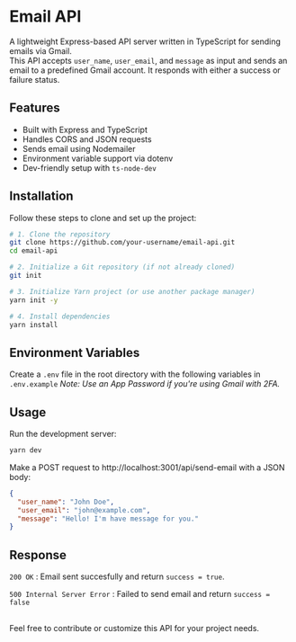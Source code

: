 # Email API

A lightweight Express-based API server written in TypeScript for sending emails via Gmail.  
This API accepts `user_name`, `user_email`, and `message` as input and sends an email to a predefined Gmail account. It responds with either a success or failure status.

## Features

- Built with Express and TypeScript
- Handles CORS and JSON requests
- Sends email using Nodemailer
- Environment variable support via dotenv
- Dev-friendly setup with `ts-node-dev`

## Installation

Follow these steps to clone and set up the project:

```bash
# 1. Clone the repository
git clone https://github.com/your-username/email-api.git
cd email-api

# 2. Initialize a Git repository (if not already cloned)
git init

# 3. Initialize Yarn project (or use another package manager)
yarn init -y

# 4. Install dependencies
yarn install
```
## Environment Variables
Create a `.env` file in the root directory with the following variables in `.env.example`
_Note: Use an App Password if you're using Gmail with 2FA._

## Usage
Run the development server:

```bash
yarn dev
```

Make a POST request to http://localhost:3001/api/send-email with a JSON body:

```json
{
  "user_name": "John Doe",
  "user_email": "john@example.com",
  "message": "Hello! I'm have message for you."
}
```

## Response
`200 OK` : Email sent succesfully and return `success = true`.

`500 Internal Server Error` : Failed to send email and return `success = false`

##
Feel free to contribute or customize this API for your project needs.